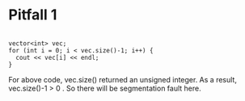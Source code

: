
# Pitfall 1

```lang:cpp

vector<int> vec;
for (int i = 0; i < vec.size()-1; i++) {
  cout << vec[i] << endl;
}

```

For above code, vec.size() returned an unsigned integer. As a result,
vec.size()-1 > 0 . So there will be segmentation fault here.
